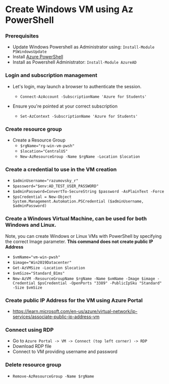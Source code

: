 ﻿# Create Windows VM using Az PowerShell

### Prerequisites

- Update Windows Powershell as Administrator using: `Install-Module PSWindowsUpdate`
- Install [Azure PowerShell](https://docs.microsoft.com/en-us/powershell/azure/install-az-ps)
- Install as Powershell Administrator: `Install-Module AzureAD`

### Login and subscription management

- Let's login, may launch a browser to authenticate the session.
    - `Connect-AzAccount -SubscriptionName 'Azure for Students'`

- Ensure you're pointed at your correct subscription
    - `Set-AzContext -SubscriptionName 'Azure for Students'`

### Create resource group

- Create a Resource Group
    - `$rgName="rg-win-vm-pwsh"`
    - `$location="CentralUS"`
    - `New-AzResourceGroup -Name $rgName -Location $location`

### Create a credential to use in the VM creation

- `$adminUsername="razumovsky_r"`
- `$password="$env:AD_TEST_USER_PASSWORD"`
- `$adminPassword=ConvertTo-SecureString $password -AsPlainText -Force`
- `$psCredential = New-Object System.Management.Automation.PSCredential ($adminUsername, $adminPassword)`

### Create a Windows Virtual Machine, can be used for both Windows and Linux.

Note, you can create Windows or Linux VMs with PowerShell by specifying the correct Image parameter.
**This command does not create public IP Address**

- `$vmName="vm-win-pwsh"`
- `$image="Win2019Datacenter"`
- `Get-AzVMSize -Location $location`
- `$vmSize="Standard_B1ms"`
- `New-AzVM -ResourceGroupName $rgName -Name $vmName -Image $image -Credential $psCredential -OpenPorts "3389" -PublicIpSku "Standard" -Size $vmSize`

### Create public IP Address for the VM using Azure Portal

- https://learn.microsoft.com/en-us/azure/virtual-network/ip-services/associate-public-ip-address-vm

### Connect using RDP

- Go to `Azure Portal -> VM -> Connect (top left corner) -> RDP`
- Download RDP file
- Connect to VM providing username and password

### Delete resource group

- `Remove-AzResourceGroup -Name $rgName`
